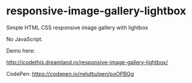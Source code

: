 # responsive-image-gallery-lightbox
Simple HTML CSS responsive image gallery with lightbox

No JavaScript.

Demo here:

http://icodethis.dreamland.ro/responsive-image-gallery-lightbox/

CodePen:
https://codepen.io/neluttu/pen/poOPBGg
